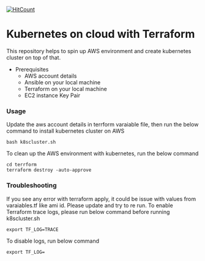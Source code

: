 [![HitCount](http://hits.dwyl.com/angudadevops/k8s-on-cloud.svg)](http://hits.dwyl.com/angudadevops/k8s-on-cloud)

<h1> Kubernetes on cloud with Terraform </h1> 

This repository helps to spin up AWS environment and create kubernetes cluster on top of that. 

- Prerequisites
  - AWS account details
  - Ansible on your local machine
  - Terraform on your local machine 
  - EC2 instance Key Pair

### Usage

Update the aws account details in terrform varaiable file, then run the below command to install kubernetes cluster on AWS 

```
bash k8scluster.sh
```

To clean up the AWS environment with kubernetes, run the below command

```
cd terrform
terraform destroy -auto-approve 
```

### Troubleshooting

If you see any error with terraform apply, it could be issue with values from varaiables.tf like ami id. Please update and try to re run. To enable Terraform trace logs, please run below command before running k8scluster.sh
```
export TF_LOG=TRACE
```

To disable logs, run below command
```
export TF_LOG=
```
